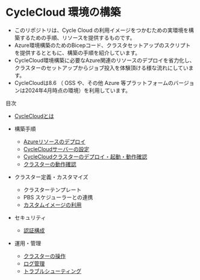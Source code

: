 # CycleCloud 環境の構築

+ このリポジトリは、Cycle Cloud の利用イメージをつかむための実環境を構築するための手順、リソースを提供するものです。
+ Azure環境構築のためのBicepコード、クラスタセットアップのスクリプトを提供するとともに、構築の手順を紹介しています。
+ CycleCloud環境構築に必要なAzure関連のリソースのデプロイを省力化し、クラスターのセットアップからジョブ投入を体験頂ける様な流れにしています。
+ CycleCloudは8.6 （ OSS や、その他 Azure 等プラットフォームのバージョンは2024年4月時点の環境）を利用しています。

目次
+ [CycleCloudとは](/docs/whatiscyclecloud.md)
+ 構築手順
  + [Azureリソースのデプロイ](/docs/deploytoazure.md)
  + [CycleCloudサーバーの設定](/docs/configCCserver.md)
  + [CycleCloudクラスターのデプロイ・起動・動作確認](docs/deploycccluster.md)
  + [クラスターの動作確認](/docs/testcluster.md)

+ クラスター定義・カスタマイズ
  + クラスターテンプレート
  + PBS スケジューラーとの連携
  + [カスタムイメージの利用](/docs/customimage.md)

+ セキュリティ
  + [認証構成](/docs/authconfig.md)
  
+ 運用・管理
  + [クラスターの操作](/docs/clusteroperations.md)
  + [ログ管理](/docs/log.md)
  + [トラブルシューティング](/docs/errors.md) 

